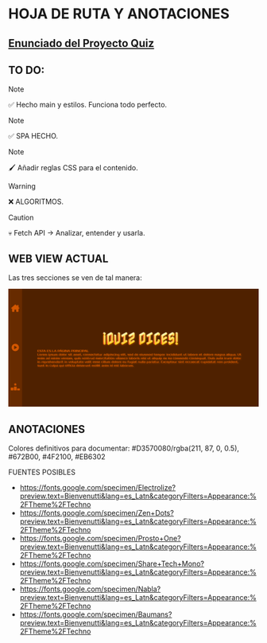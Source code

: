 # HOJA DE RUTA Y ANOTACIONES

## [Enunciado del Proyecto Quiz](./enunciado.md)

## TO DO:

> [!NOTE]
> ✅ Hecho main y estilos. Funciona todo perfecto.

> [!NOTE]
> ✅ SPA HECHO.

> [!NOTE]
> 🖌 Añadir reglas CSS para el contenido.

> [!WARNING]
> ❌ ALGORITMOS.

> [!CAUTION]
> 💀 Fetch API -> Analizar, entender y usarla.

## WEB VIEW ACTUAL

Las tres secciones se ven de tal manera:

![img](./imgProgresoProyecto/webActual.png)

## ANOTACIONES

Colores definitivos para documentar:
#D3570080/rgba(211, 87, 0, 0.5), #672B00, #4F2100, #EB6302

FUENTES POSIBLES
- https://fonts.google.com/specimen/Electrolize?preview.text=Bienvenutti&lang=es_Latn&categoryFilters=Appearance:%2FTheme%2FTechno
- https://fonts.google.com/specimen/Zen+Dots?preview.text=Bienvenutti&lang=es_Latn&categoryFilters=Appearance:%2FTheme%2FTechno
- https://fonts.google.com/specimen/Prosto+One?preview.text=Bienvenutti&lang=es_Latn&categoryFilters=Appearance:%2FTheme%2FTechno
- https://fonts.google.com/specimen/Share+Tech+Mono?preview.text=Bienvenutti&lang=es_Latn&categoryFilters=Appearance:%2FTheme%2FTechno
- https://fonts.google.com/specimen/Nabla?preview.text=Bienvenutti&lang=es_Latn&categoryFilters=Appearance:%2FTheme%2FTechno
- https://fonts.google.com/specimen/Baumans?preview.text=Bienvenutti&lang=es_Latn&categoryFilters=Appearance:%2FTheme%2FTechno
